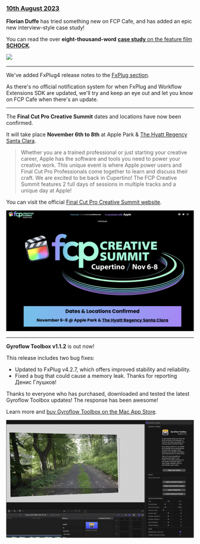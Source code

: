 ### [10th August 2023](/news/20230810)

**Florian Duffe** has tried something new on FCP Cafe, and has added an epic new interview-style case study!

You can read the over **eight-thousand-word** [**case study** on the feature film **SCHOCK**](/case-studies/schock/).

![](/static/schock-stills-favoriten-027.jpg)

---

We've added FxPlug4 release notes to the [FxPlug section](/developers/fxplug/).

As there's no official notification system for when FxPlug and Workflow Extensions SDK are updated, we'll try and keep an eye out and let you know on FCP Cafe when there's an update.

---

The **Final Cut Pro Creative Summit** dates and locations have now been confirmed.

It will take place **November 6th to 8th** at Apple Park & [The Hyatt Regency Santa Clara](https://www.hyatt.com/en-US/hotel/california/hyatt-regency-santa-clara/clara?src=corp_lclb_gmb_seo_clara).

> Whether you are a trained professional or just starting your creative career, Apple has the software and tools you need to power your creative work. This unique event is where Apple power users and Final Cut Pro Professionals come together to learn and discuss their craft. We are excited to be back in Cupertino! The FCP Creative Summit features 2 full days of sessions in multiple tracks and a unique day at Apple!

You can visit the official [Final Cut Pro Creative Summit website](http://fcpcreativesummits.com).

![](/static/fcp-creative-summit-2023.jpg)

---

**Gyroflow Toolbox v1.1.2** is out now!

This release includes two bug fixes:

- Updated to FxPlug v4.2.7, which offers improved stability and reliability.
- Fixed a bug that could cause a memory leak. Thanks for reporting Денис Глушков!

Thanks to everyone who has purchased, downloaded and tested the latest Gyroflow Toolbox updates! The response has been awesome!

Learn more and [buy Gyroflow Toolbox on the Mac App Store](https://gyroflowtoolbox.io).

![](/static/gyroflow-toolbox-1-1-0.jpg)